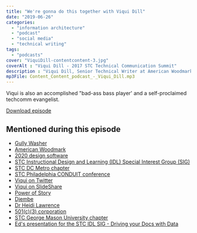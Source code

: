 ```yaml
---
title: "We're gonna do this together with Viqui Dill"
date: "2019-06-26"
categories:
  - "information architecture"
  - "podcast"
  - "social media"
  - "technical writing"
tags:
  - "podcasts"
cover: "ViquiDill-contentcontent-3.jpg"
coverAlt : "Viqui Dill - 2017 STC Technical Communication Summit"
description : "Viqui Dill, Senior Technical Writer at American Woodmark in Virginia, talks to Ed Marsh how everyone is a project manager in some form, life in the (literal) hardware industry, her day of 500 hugs, what is just-in-time documentation, and more."
mp3File: Content_Content_podcast_-_Viqui_Dill.mp3
---
```


Viqui is also an accomplished "bad-ass bass player' and a self-proclaimed techcomm evangelist.

[Download episode](http://media.blubrry.com/contentcontent/edmarsh.com/wp-content/uploads/2019/06/Content_Content_podcast_-_Viqui_Dill.mp3)

## Mentioned during this episode



- [Gully Washer](https://www.merriam-webster.com/dictionary/gully%20washer)
- [American Woodmark](https://woodmarkcabinetry.com/)
- [2020 design software](https://www.2020spaces.com/2020products/2020design/)
- [STC Instructional Design and Learning (IDL) Special Interest Group (SIG)](http://stcidlsig.org/)
- [STC DC Metro chapter](https://wdcb.stcwdc.org/)
- [STC Philadelphia CONDUIT conference](https://www.stcpmc.org/conferences/)
- [Viqui on Twitter](https://twitter.com/viqui_dill)
- [Viqui on SlideShare](http://slideshare.net/viqui_dill)
- [Power of Story](https://www.slideshare.net/viqui_dill/powerofstory-the-cultural-program-that-got-me-clicks-139624000)
- [Djembe](https://en.wikipedia.org/wiki/Djembe)
- [Dr Heidi Lawrence](https://english.gmu.edu/people/hlawren2)
- [501(c)(3) corporation](https://en.wikipedia.org/wiki/501\(c\)\(3\)_organization)
- [STC George Mason University chapter](http://www.stc-gmu.org/)
- [Ed's presentation for the STC IDL SIG - Driving your Docs with Data](https://www.youtube.com/watch?v=VwsrzbV47tk)
